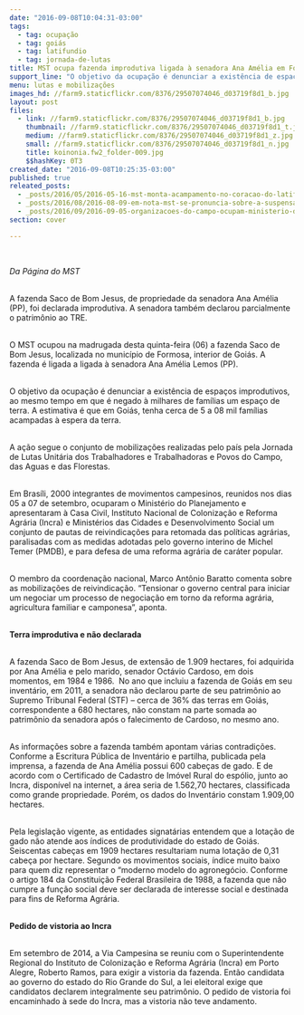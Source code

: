 ```yaml
---
date: "2016-09-08T10:04:31-03:00"
tags:
  - tag: ocupação
  - tag: goiás
  - tag: latifundio
  - tag: jornada-de-lutas
title: MST ocupa fazenda improdutiva ligada à senadora Ana Amélia em Formosa
support_line: "O objetivo da ocupação é denunciar a existência de espaços improdutivos, ao mesmo tempo em que é negado à milhares de famílias um espaço de terra"
menu: lutas e mobilizações
images_hd: //farm9.staticflickr.com/8376/29507074046_d03719f8d1_b.jpg
layout: post
files:
  - link: //farm9.staticflickr.com/8376/29507074046_d03719f8d1_b.jpg
    thumbnail: //farm9.staticflickr.com/8376/29507074046_d03719f8d1_t.jpg
    medium: //farm9.staticflickr.com/8376/29507074046_d03719f8d1_z.jpg
    small: //farm9.staticflickr.com/8376/29507074046_d03719f8d1_n.jpg
    title: koinonia.fw2_folder-009.jpg
    $$hashKey: 0T3
created_date: "2016-09-08T10:25:35-03:00"
published: true
releated_posts:
  - _posts/2016/05/2016-05-16-mst-monta-acampamento-no-coracao-do-latifundio-gaucho.md
  - _posts/2016/08/2016-08-09-em-nota-mst-se-pronuncia-sobre-a-suspensao-do-despejo-de-ocupacao-em-goias.md
  - _posts/2016/09/2016-09-05-organizacoes-do-campo-ocupam-ministerio-do-planejamento-durante-jornada-unitaria.md
section: cover

---
```

<p>&nbsp;</p>

<p><em>Da P&aacute;gina do MST </em></p>

<p><br />
A fazenda Saco de Bom Jesus, de propriedade da senadora Ana Am&eacute;lia (PP), foi declarada improdutiva. A senadora tamb&eacute;m declarou parcialmente o patrim&ocirc;nio ao TRE.</p>

<p><br />
O MST ocupou na madrugada desta quinta-feira (06) a fazenda Saco de Bom Jesus, localizada no munic&iacute;pio de Formosa, interior de Goi&aacute;s. A fazenda &eacute; ligada a ligada &agrave; senadora Ana Am&eacute;lia Lemos (PP).</p>

<p><br />
O objetivo da ocupa&ccedil;&atilde;o &eacute; denunciar a exist&ecirc;ncia de espa&ccedil;os improdutivos, ao mesmo tempo em que &eacute; negado &agrave; milhares de fam&iacute;lias um espa&ccedil;o de terra. <span data-offset-key="8o02a-0-0"><span data-text="true">A estimativa &eacute; que em Goi&aacute;s, tenha cerca de 5 a 08 mil fam&iacute;lias acampadas &agrave; espera da terra.</span></span></p>

<p><br />
A a&ccedil;&atilde;o segue o conjunto de mobiliza&ccedil;&otilde;es realizadas pelo pa&iacute;s pela Jornada de Lutas Unit&aacute;ria dos Trabalhadores e Trabalhadoras e Povos do Campo, das Aguas e das Florestas.</p>

<p><br />
Em Bras&iacute;li, 2000 integrantes de movimentos campesinos, reunidos nos dias 05 a 07 de setembro, ocuparam o Minist&eacute;rio do Planejamento e apresentaram &agrave; Casa Civil, Instituto Nacional de Coloniza&ccedil;&atilde;o e Reforma Agr&aacute;ria (Incra) e Minist&eacute;rios das Cidades e Desenvolvimento Social um conjunto de pautas de reivindica&ccedil;&otilde;es para retomada das pol&iacute;ticas agr&aacute;rias, paralisadas com as medidas adotadas pelo governo interino de Michel Temer (PMDB), e para defesa de uma reforma agr&aacute;ria de car&aacute;ter popular.</p>

<p><br />
O membro da coordena&ccedil;&atilde;o nacional, Marco Ant&ocirc;nio Baratto comenta sobre as mobiliza&ccedil;&otilde;es de reivindica&ccedil;&atilde;o. &ldquo;Tensionar o governo central para iniciar um negociar um processo de negocia&ccedil;&atilde;o em torno da reforma agr&aacute;ria, agricultura familiar e camponesa&rdquo;, aponta.</p>

<p><br />
<strong>Terra improdutiva e n&atilde;o declarada</strong></p>

<p><br />
A fazenda Saco de Bom Jesus, de extens&atilde;o de 1.909 hectares, foi adquirida por Ana Am&eacute;lia e pelo marido, senador Oct&aacute;vio Cardoso, em dois momentos, em 1984 e 1986. &nbsp;No ano que incluiu a fazenda de Goi&aacute;s em seu invent&aacute;rio, em 2011, a senadora n&atilde;o declarou parte de seu patrim&ocirc;nio ao Supremo Tribunal Federal (STF) &ndash; cerca de 36% das terras em Goi&aacute;s, correspondente a 680 hectares, n&atilde;o constam na parte somada ao patrim&ocirc;nio da senadora ap&oacute;s o falecimento de Cardoso, no mesmo ano.</p>

<p><br />
As informa&ccedil;&otilde;es sobre a fazenda tamb&eacute;m apontam v&aacute;rias contradi&ccedil;&otilde;es. Conforme a Escritura P&uacute;blica de Invent&aacute;rio e partilha, publicada pela imprensa, a fazenda de Ana Am&eacute;lia possui 600 cabe&ccedil;as de gado. E de acordo com o Certificado de Cadastro de Im&oacute;vel Rural do esp&oacute;lio, junto ao Incra, dispon&iacute;vel na internet, a &aacute;rea seria de 1.562,70 hectares, classificada como grande propriedade. Por&eacute;m, os dados do Invent&aacute;rio constam 1.909,00 hectares.</p>

<p><br />
Pela legisla&ccedil;&atilde;o vigente, as entidades signat&aacute;rias entendem que a lota&ccedil;&atilde;o de gado n&atilde;o atende aos &iacute;ndices de produtividade do estado de Goi&aacute;s. Seiscentas cabe&ccedil;as em 1909 hectares resultariam numa lota&ccedil;&atilde;o de 0,31 cabe&ccedil;a por hectare. Segundo os movimentos sociais, &iacute;ndice muito baixo para quem diz representar o &ldquo;moderno modelo do agroneg&oacute;cio. Conforme o artigo 184 da Constitui&ccedil;&atilde;o Federal Brasileira de 1988, a fazenda que n&atilde;o cumpre a fun&ccedil;&atilde;o social deve ser declarada de interesse social e destinada para fins de Reforma Agr&aacute;ria.</p>

<p><br />
<strong>Pedido de vistoria ao Incra</strong></p>

<p><br />
Em setembro de 2014, a Via Campesina se reuniu com o Superintendente Regional do Instituto de Coloniza&ccedil;&atilde;o e Reforma Agr&aacute;ria (Incra) em Porto Alegre, Roberto Ramos, para exigir a vistoria da fazenda. Ent&atilde;o candidata ao governo do estado do Rio Grande do Sul, a lei eleitoral exige que candidatos declarem integralmente seu patrim&ocirc;nio. O pedido de vistoria foi encaminhado &agrave; sede do Incra, mas a vistoria n&atilde;o teve andamento.</p>
